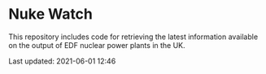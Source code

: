 # Nuke Watch

This repository includes code for retrieving the latest information available on the output of EDF nuclear power plants in the UK.

Last updated: 2021-06-01 12:46